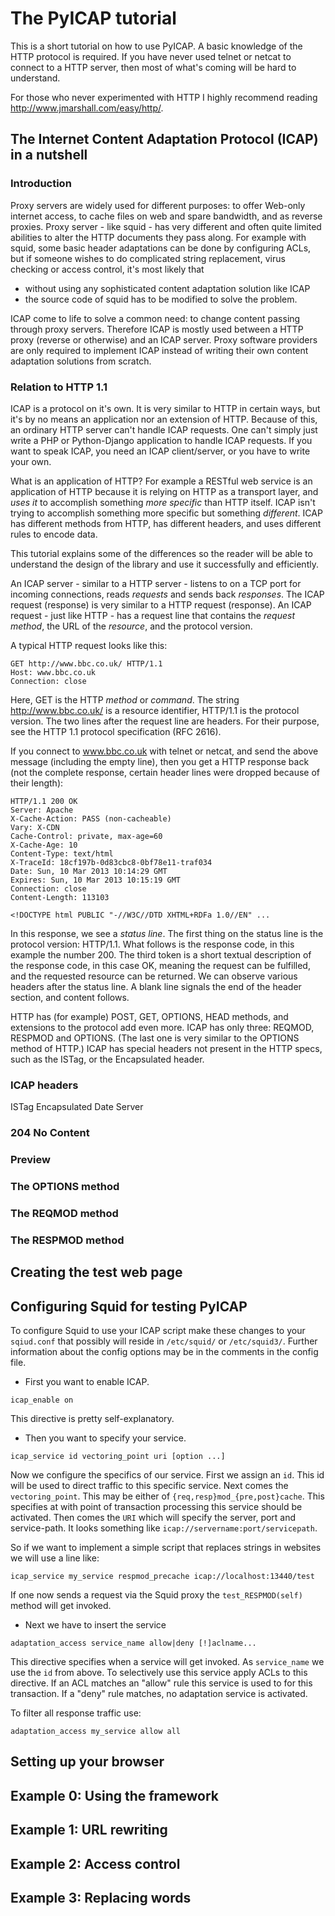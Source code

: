 The PyICAP tutorial
===================

This is a short tutorial on how to use PyICAP. A basic knowledge of the
HTTP protocol is required. If you have never used telnet or netcat to
connect to a HTTP server, then most of what's coming will be hard to
understand.

For those who never experimented with HTTP I highly recommend reading
http://www.jmarshall.com/easy/http/.

The Internet Content Adaptation Protocol (ICAP) in a nutshell
-------------------------------------------------------------

### Introduction

Proxy servers are widely used for different purposes: to offer Web-only
internet access, to cache files on web and spare bandwidth, and as
reverse proxies. Proxy server - like squid - has very different and
often quite limited abilities to alter the HTTP documents they pass
along. For example with squid, some basic header adaptations can be
done by configuring ACLs, but if someone wishes to do complicated string
replacement, virus checking or access control, it's most likely that
- without using any sophisticated content adaptation solution like ICAP
- the source code of squid has to be modified to solve the problem.

ICAP come to life to solve a common need: to change content passing
through proxy servers. Therefore ICAP is mostly used between a HTTP
proxy (reverse or otherwise) and an ICAP server. Proxy software
providers are only required to implement ICAP instead of writing their
own content adaptation solutions from scratch.

### Relation to HTTP 1.1

ICAP is a protocol on it's own. It is very similar to HTTP in certain
ways, but it's by no means an application nor an extension of HTTP.
Because of this, an ordinary HTTP server can't handle ICAP requests.
One can't simply just write a PHP or Python-Django application to handle
ICAP requests. If you want to speak ICAP, you need an ICAP
client/server, or you have to write your own.

What is an application of HTTP? For example a RESTful web service is an
application of HTTP because it is relying on HTTP as a transport layer,
and _uses it_ to accomplish something _more specific_ than HTTP itself.
ICAP isn't trying to accomplish something more specific but something
_different_. ICAP has different methods from HTTP, has different
headers, and uses different rules to encode data.

This tutorial explains some of the differences so the reader will be
able to understand the design of the library and use it successfully and
efficiently.

An ICAP server - similar to a HTTP server - listens to on a TCP port
for incoming connections, reads _requests_ and sends back _responses_.
The ICAP request (response) is very similar to a HTTP request
(response). An ICAP request - just like HTTP - has a request line that
contains the _request method_, the URL of the _resource_, and the
protocol version.

A typical HTTP request looks like this:

```
GET http://www.bbc.co.uk/ HTTP/1.1
Host: www.bbc.co.uk
Connection: close

```

Here, GET is the HTTP _method_ or _command_. The string
http://www.bbc.co.uk/ is a resource identifier, HTTP/1.1 is the protocol
version. The two lines after the request line are headers. For their
purpose, see the HTTP 1.1 protocol specification (RFC 2616).

If you connect to www.bbc.co.uk with telnet or netcat, and send the
above message (including the empty line), then you get a HTTP response
back (not the complete response, certain header lines were dropped
because of their length):

```
HTTP/1.1 200 OK
Server: Apache
X-Cache-Action: PASS (non-cacheable)
Vary: X-CDN
Cache-Control: private, max-age=60
X-Cache-Age: 10
Content-Type: text/html
X-TraceId: 18cf197b-0d83cbc8-0bf78e11-traf034
Date: Sun, 10 Mar 2013 10:14:29 GMT
Expires: Sun, 10 Mar 2013 10:15:19 GMT
Connection: close
Content-Length: 113103

<!DOCTYPE html PUBLIC "-//W3C//DTD XHTML+RDFa 1.0//EN" ...
```

In this response, we see a _status line_. The first thing on the status
line is the protocol version: HTTP/1.1. What follows is the response
code, in this example the number 200. The third token is a short textual
description of the response code, in this case OK, meaning the request
can be fulfilled, and the requested resource can be returned. We can
observe various headers after the status line. A blank line signals
the end of the header section, and content follows.

HTTP has (for example) POST, GET, OPTIONS, HEAD methods, and extensions
to the protocol add even more. ICAP has only three: REQMOD, RESPMOD and
OPTIONS. (The last one is very similar to the OPTIONS method of HTTP.)
ICAP has special headers not present in the HTTP specs, such as the
ISTag, or the Encapsulated header.

### ICAP headers

ISTag
Encapsulated
Date
Server

### 204 No Content

### Preview

### The OPTIONS method

### The REQMOD method

### The RESPMOD method

Creating the test web page
--------------------------

Configuring Squid for testing PyICAP
------------------------------------
To configure Squid to use your ICAP script make these changes to your 
`sqiud.conf` that possibly will reside in `/etc/squid/` or `/etc/squid3/`.
Further information about the config options may be in the comments in 
the config file.

* First you want to enable ICAP.
```
icap_enable on
```
This directive is pretty self-explanatory.

* Then you want to specify your service.
```
icap_service id vectoring_point uri [option ...]
```
Now we configure the specifics of our service.
First we assign an `id`. This id will be used to direct traffic to this 
specific service.
Next comes the `vectoring_point`. This may be either of 
`{req,resp}mod_{pre,post}cache`. This specifies at with point of transaction
processing this service should be activated. 
Then comes the `URI` which will specify the server, port and service-path. It
looks something like `icap://servername:port/servicepath`.
  
So if we want to implement a simple script that replaces strings in websites
we will use a line like:
```
icap_service my_service respmod_precache icap://localhost:13440/test
```
If one now sends a request via the Squid proxy the `test_RESPMOD(self)` 
method will get invoked.

* Next we have to insert the service
```
adaptation_access service_name allow|deny [!]aclname...
```
This directive specifies when a service will get invoked.
As `service_name` we use the `id` from above.
To selectively use this service apply ACLs to this directive.
If an ACL matches an "allow" rule this service is used to for this
transaction. If a "deny" rule matches, no adaptation service is activated.

To filter all response traffic use:
```
adaptation_access my_service allow all
```


Setting up your browser
-----------------------

Example 0: Using the framework
------------------------------

Example 1: URL rewriting
------------------------

Example 2: Access control
-------------------------

Example 3: Replacing words
--------------------------
